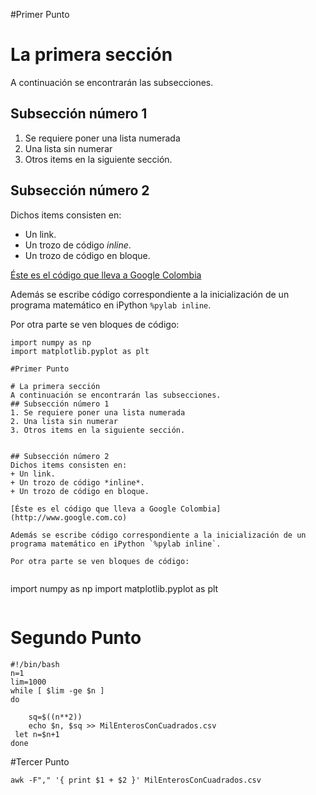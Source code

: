 #Primer Punto

# La primera sección
A continuación se encontrarán las subsecciones.
## Subsección número 1
1. Se requiere poner una lista numerada
2. Una lista sin numerar
3. Otros items en la siguiente sección.


## Subsección número 2
Dichos items consisten en:
+ Un link.
+ Un trozo de código *inline*.
+ Un trozo de código en bloque.

[Éste es el código que lleva a Google Colombia](http://www.google.com.co)

Además se escribe código correspondiente a la inicialización de un programa matemático en iPython `%pylab inline`.

Por otra parte se ven bloques de código:


```
import numpy as np
import matplotlib.pyplot as plt
```

```
#Primer Punto

# La primera sección
A continuación se encontrarán las subsecciones.
## Subsección número 1
1. Se requiere poner una lista numerada
2. Una lista sin numerar
3. Otros items en la siguiente sección.


## Subsección número 2
Dichos items consisten en:
+ Un link.
+ Un trozo de código *inline*.
+ Un trozo de código en bloque.

[Éste es el código que lleva a Google Colombia](http://www.google.com.co)

Además se escribe código correspondiente a la inicialización de un programa matemático en iPython `%pylab inline`.

Por otra parte se ven bloques de código:


```
import numpy as np
import matplotlib.pyplot as plt
```
```

# Segundo Punto

```
#!/bin/bash
n=1
lim=1000
while [ $lim -ge $n ]
do

    sq=$((n**2))
    echo $n, $sq >> MilEnterosConCuadrados.csv
 let n=$n+1
done

```

#Tercer Punto

```
awk -F"," '{ print $1 + $2 }' MilEnterosConCuadrados.csv
```
